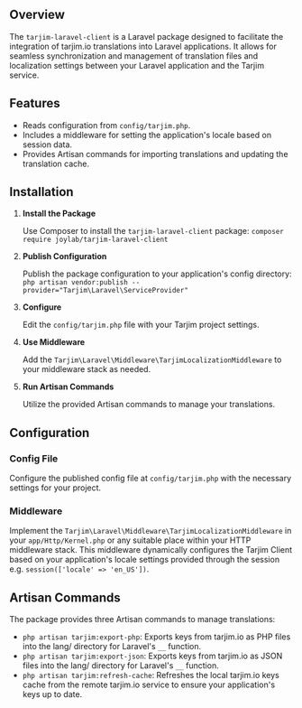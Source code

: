 ## Overview

The `tarjim-laravel-client` is a Laravel package designed to facilitate the integration of tarjim.io translations into Laravel applications. It allows for seamless synchronization and management of translation files and localization settings between your Laravel application and the Tarjim service.

## Features

- Reads configuration from `config/tarjim.php`.
- Includes a middleware for setting the application's locale based on session data.
- Provides Artisan commands for importing translations and updating the translation cache.

## Installation

1. **Install the Package**

   Use Composer to install the `tarjim-laravel-client` package: `composer require joylab/tarjim-laravel-client`

2. **Publish Configuration**

   Publish the package configuration to your application's config directory: `php artisan vendor:publish --provider="Tarjim\Laravel\ServiceProvider"`

3. **Configure**

   Edit the `config/tarjim.php` file with your Tarjim project settings.

4. **Use Middleware**

   Add the `Tarjim\Laravel\Middleware\TarjimLocalizationMiddleware` to your middleware stack as needed.

5. **Run Artisan Commands**

   Utilize the provided Artisan commands to manage your translations.

## Configuration

### Config File

Configure the published config file at `config/tarjim.php` with the necessary settings for your project.

### Middleware

Implement the `Tarjim\Laravel\Middleware\TarjimLocalizationMiddleware` in your `app/Http/Kernel.php` or any suitable place within your HTTP middleware stack. This middleware dynamically configures the Tarjim Client based on your application's locale settings provided through the session e.g. `session(['locale' => 'en_US'])`.

## Artisan Commands

The package provides three Artisan commands to manage translations:

- `php artisan tarjim:export-php`: Exports keys from tarjim.io as PHP files into the lang/ directory for Laravel's `__` function.
- `php artisan tarjim:export-json`: Exports keys from tarjim.io as JSON files into the lang/ directory for Laravel's `__` function.
- `php artisan tarjim:refresh-cache`: Refreshes the local tarjim.io keys cache from the remote tarjim.io service to ensure your application's keys up to date.

